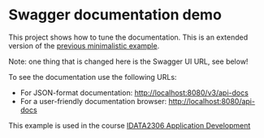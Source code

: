 # Swagger documentation demo

This project shows how to tune the documentation. This is an extended version of
the [previous minimalistic example](../02-minimalistic-springdoc).

Note: one thing that is changed here is the Swagger UI URL, see below! 

To see the documentation use the following URLs:

* For JSON-format documentation: [http://localhost:8080/v3/api-docs](http://localhost:8080/v3/api-docs)
* For a user-friendly documentation
  browser: [http://localhost:8080/api-docs](http://localhost:8080/api-docs)

This example is used in the course [IDATA2306 Application Development](https://www.ntnu.edu/studies/courses/IDATA2306)